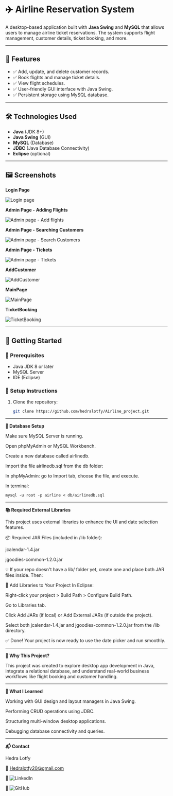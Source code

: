 # ✈️ Airline Reservation System

A desktop-based application built with **Java Swing** and **MySQL** that allows users to manage airline ticket reservations.
The system supports flight management, customer details, ticket booking, and more.

---

## 📌 Features

- ✅ Add, update, and delete customer records.
- ✅ Book flights and manage ticket details.
- ✅ View flight schedules.
- ✅ User-friendly GUI interface with Java Swing.
- ✅ Persistent storage using MySQL database.

---

## 🛠 Technologies Used

- **Java** (JDK 8+)
- **Java Swing** (GUI)
- **MySQL** (Database)
- **JDBC** (Java Database Connectivity)
- **Eclipse** (optional)

---

## 🖼️ Screenshots

**Login Page**

![Login page](https://github.com/user-attachments/assets/85a53204-aa65-47ae-a105-f10fa867230c)

**Admin Page - Adding Flights**

![Admin page - Add flights](https://github.com/user-attachments/assets/f1e1a3c6-674e-4bc7-bc1c-a313992ca0d6)

**Admin Page - Searching Customers**

![Admin page - Search Customers](https://github.com/user-attachments/assets/ef5512fd-d6a4-4e50-931b-50e6eac87bd8)

**Admin Page - Tickets**

![Admin page - Tickets](https://github.com/user-attachments/assets/0cfc7c97-7210-4213-b779-f1bcf8897f9b)

**AddCustomer**

![AddCustomer](https://github.com/user-attachments/assets/0a7bc787-7f4c-4e60-9fec-79a282deedb1)

**MainPage**

![MainPage](https://github.com/user-attachments/assets/25968e11-f2a7-4fef-bd6b-3750c44b765c)

**TicketBooking**

![TicketBooking](https://github.com/user-attachments/assets/8b6fc8fc-8255-405e-a8ba-c3c8a36bda36)

---

## 🚀 Getting Started

### 🔧 Prerequisites

- Java JDK 8 or later
- MySQL Server
- IDE (Eclipse)

### 💾 Setup Instructions

1. Clone the repository:
   ```bash
   git clone https://github.com/hedralotfy/Airline_project.git

---
**📂 Database Setup**

Make sure MySQL Server is running.

Open phpMyAdmin or MySQL Workbench.

Create a new database called airlinedb.

Import the file airlinedb.sql from the db folder:

In phpMyAdmin: go to Import tab, choose the file, and execute.

In terminal:

```
mysql -u root -p airline < db/airlinedb.sql
```


---

**📚 Required External Libraries**

This project uses external libraries to enhance the UI and date selection features.

📦 Required JAR Files (included in /lib folder):

jcalendar-1.4.jar

jgoodies-common-1.2.0.jar

💡 If your repo doesn't have a lib/ folder yet, create one and place both JAR files inside. Then:

🔗 Add Libraries to Your Project
In Eclipse:

Right-click your project > Build Path > Configure Build Path.

Go to Libraries tab.

Click Add JARs (if local) or Add External JARs (if outside the project).

Select both jcalendar-1.4.jar and jgoodies-common-1.2.0.jar from the /lib directory.

✅ Done! Your project is now ready to use the date picker and run smoothly.

---

**🤔 Why This Project?**

This project was created to explore desktop app development in Java, integrate a relational database, and understand real-world business workflows like flight booking and customer handling.

---

**🧠 What I Learned**

Working with GUI design and layout managers in Java Swing.

Performing CRUD operations using JDBC.

Structuring multi-window desktop applications.

Debugging database connectivity and queries.

---

**📬 Contact**

Hedra Lotfy

📧 Hedralotfy20@gmail.com

🔗 ![LinkedIn](https://www.linkedin.com/in/hedra-lotfy-762609285/)

🔗 ![GitHub](https://github.com/hedralotfy)
